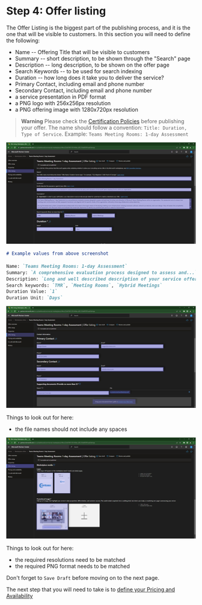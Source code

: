 # Step 4: Offer listing

The Offer Listing is the biggest part of the publishing process, and it is the one that will be visible to customers.
In this section you will need to define the following:

- Name -- Offering Title that will be visible to customers
- Summary -- short description, to be shown through the "Search" page
- Description -- long description, to be shown on the offer page
- Search Keywords -- to be used for search indexing
- Duration -- how long does it take you to deliver the service?
- Primary Contact, including email and phone number
- Secondary Contact, including email and phone number
- a service presentation in PDF format
- a PNG logo with 256x256px resolution
- a PNG offering image with 1280x720px resolution

> **Warning** Please check the [Certification Policies](https://learn.microsoft.com/en-us/legal/marketplace/certification-policies) before publishing your offer.
> The name should follow a convention: `Title: Duration, Type of Service`. Example: `Teams Meeting Rooms: 1-day Assessment`

![Partner Center - Commercial Marketplace](./../images/publishing/step5_listing1.png "Listing details #1")

```markdown
# Example values from above screenshot

Name: `Teams Meeting Rooms: 1-day Assessment`
Summary: `A comprehensive evaluation process designed to assess and...`
Description: `Long and well described description of your service offering...`
Search keywords: `TMR`, `Meeting Rooms`, `Hybrid Meetings`
Duration Value: `1`
Duration Unit: `Days`
```

![Partner Center - Commercial Marketplace](./../images/publishing/step6_listing2.png "Listing details #2")

Things to look out for here:

- the file names should not include any spaces

![Partner Center - Commercial Marketplace](./../images/publishing/step7_listing3.png "Listing details #3")

Things to look out for here:

- the required resolutions need to be matched
- the required PNG format needs to be matched

Don't forget to `Save Draft` before moving on to the next page.

The next step that you will need to take is to [define your Pricing and Availability](pricingavailability.md)

